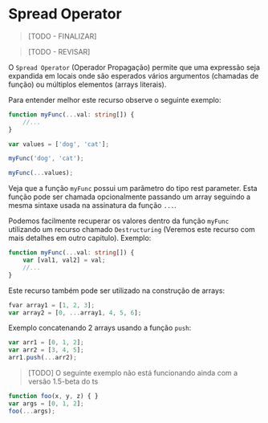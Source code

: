 # Spread Operator

> [TODO - FINALIZAR]

> [TODO - REVISAR]

O `Spread Operator` (Operador Propagação) permite que uma expressão seja expandida em locais onde são esperados vários argumentos (chamadas de função) ou múltiplos elementos (arrays literais).

Para entender melhor este recurso observe o seguinte exemplo:

```typescript
function myFunc(...val: string[]) {
    //...
}

var values = ['dog', 'cat'];

myFunc('dog', 'cat');

myFunc(...values);
```

Veja que a função `myFunc` possui um parâmetro do tipo rest parameter. Esta função pode ser chamada opcionalmente passando um array seguindo a mesma sintaxe usada na assinatura da função `...`.

Podemos facilmente recuperar os valores dentro da função `myFunc` utilizando um recurso chamado `Destructuring` (Veremos este recurso com mais detalhes em outro capitulo). Exemplo:


```typescript
function myFunc(...val: string[]) {
    var [val1, val2] = val;
    //...
}
```

Este recurso também pode ser utilizado na construção de arrays:


```typescript
fvar array1 = [1, 2, 3];
var array2 = [0, ...array1, 4, 5, 6];
```

Exemplo concatenando 2 arrays usando a função `push`:


```typescript
var arr1 = [0, 1, 2];
var arr2 = [3, 4, 5];
arr1.push(...arr2);
```

> [TODO] O seguinte exemplo não está funcionando ainda com a versão 1.5-beta do ts
```typescript
function foo(x, y, z) { }
var args = [0, 1, 2];
foo(...args);
```
